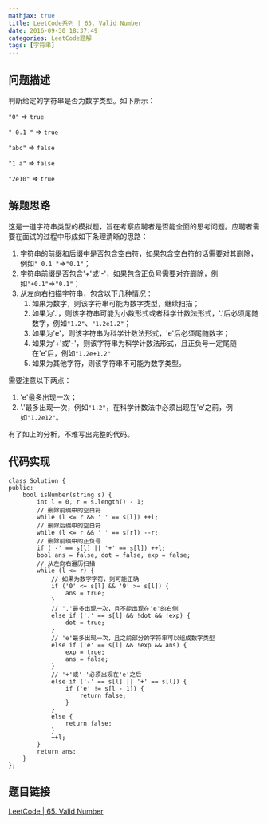 ```yaml
---
mathjax: true
title: LeetCode系列 | 65. Valid Number
date: 2016-09-30 18:37:49
categories: LeetCode题解
tags: [字符串]
---
```



<meta http-equiv=Content-Type content="text/html;charset=utf-8">


##	问题描述

判断给定的字符串是否为数字类型。如下所示：

`"0"` => `true`

`" 0.1 "` => `true`

`"abc"` => `false`

`"1 a"` => `false`

`"2e10"` => `true`
	

##	解题思路

这是一道字符串类型的模拟题，旨在考察应聘者是否能全面的思考问题。应聘者需要在面试的过程中形成如下条理清晰的思路：

1.	字符串的前缀和后缀中是否包含空白符，如果包含空白符的话需要对其删除，例如`" 0.1 "`=>`"0.1"`；
2.	字符串前缀是否包含'+'或'-'，如果包含正负号需要对齐删除，例如`"+0.1"`=>`"0.1"`；
3.	从左向右扫描字符串，包含以下几种情况：
	1.	如果为数字，则该字符串可能为数字类型，继续扫描；
	2.	如果为'.'，则该字符串可能为小数形式或者科学计数法形式，'.'后必须尾随数字，例如`"1.2"`、`"1.2e1.2"`；
	3.	如果为'e'，则该字符串为科学计数法形式，'e'后必须尾随数字；
	4.	如果为'+'或'-'，则该字符串为科学计数法形式，且正负号一定尾随在'e'后，例如`"1.2e+1.2"`
	5.	如果为其他字符，则该字符串不可能为数字类型。
	
需要注意以下两点：

1.	'e'最多出现一次；
2.	'.'最多出现一次，例如`"1.2"`，在科学计数法中必须出现在'e'之前，例如`"1.2e12"`。

有了如上的分析，不难写出完整的代码。

##	代码实现


```
class Solution {
public:
    bool isNumber(string s) {
        int l = 0, r = s.length() - 1;
        // 删除前缀中的空白符
        while (l <= r && ' ' == s[l]) ++l;
        // 删除后缀中的空白符
        while (l <= r && ' ' == s[r]) --r;
        // 删除前缀中的正负号
        if ('-' == s[l] || '+' == s[l]) ++l;
        bool ans = false, dot = false, exp = false;
        // 从左向右遍历扫描
        while (l <= r) {
            // 如果为数字字符，则可能正确
            if ('0' <= s[l] && '9' >= s[l]) {
                ans = true;
            }
            // '.'最多出现一次，且不能出现在'e'的右侧
            else if ('.' == s[l] && !dot && !exp) {
                dot = true;
            }
            // 'e'最多出现一次，且之前部分的字符串可以组成数字类型
            else if ('e' == s[l] && !exp && ans) {
                exp = true;
                ans = false;
            }
            // '+'或'-'必须出现在'e'之后
            else if ('-' == s[l] || '+' == s[l]) {
                if ('e' != s[l - 1]) {
                    return false;
                }
            }
            else {
                return false;
            }
            ++l;
        }
        return ans;
    }
};
```

##	题目链接

[LeetCode | 65. Valid Number](https://leetcode.com/problems/valid-number/)
